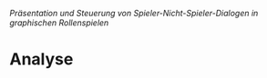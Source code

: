 *Präsentation und Steuerung von Spieler-Nicht-Spieler-Dialogen in graphischen Rollenspielen*
# Analyse